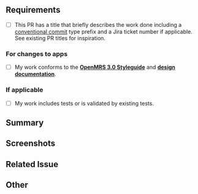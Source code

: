 ## Requirements

- [ ] This PR has a title that briefly describes the work done including a [conventional commit](https://o3-dev.docs.openmrs.org/#/getting_started/contributing?id=your-pr-title-should-indicate-the-type-of-change-it-is) type prefix and a Jira ticket number if applicable. See existing PR titles for inspiration.

### For changes to apps

- [ ]  My work conforms to the [**OpenMRS 3.0 Styleguide**](https://om.rs/styleguide) and [**design documentation**](https://zeroheight.com/23a080e38/p/880723-introduction).

### If applicable

- [ ] My work includes tests or is validated by existing tests.

## Summary
<!-- Please describe what problems your PR addresses. -->
<!-- *None* -->

## Screenshots
<!-- Required if you are making UI changes. -->
<!-- *None* -->

## Related Issue
<!-- Paste the link to the Jira ticket here if one exists. -->
<!-- https://issues.openmrs.org/browse/O3- -->
<!-- *None* -->

## Other
<!-- Anything not covered above -->
<!-- *None* -->
